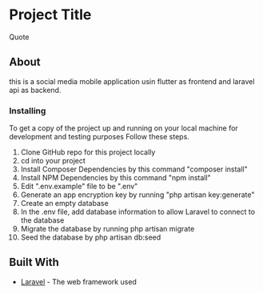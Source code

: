 # Project Title

Quote

<h2>About</h2>

this is a social media mobile application usin flutter as frontend and laravel api as backend.


### Installing

To get a copy of the project up and running on your local machine for development and testing purposes Follow these steps.

1. Clone GitHub repo for this project locally
2. cd into your project
3. Install Composer Dependencies by this command "composer install"
4. Install NPM Dependencies by this command "npm install"
5. Edit ".env.example" file to be ".env"
6. Generate an app encryption key by running "php artisan key:generate"
7. Create an empty database
8. In the .env file, add database information to allow Laravel to connect to the database
9. Migrate the database by running php artisan migrate
10. Seed the database by php artisan db:seed

## Built With 



* <a href="https://laravel.com">Laravel</a> - The web framework used

